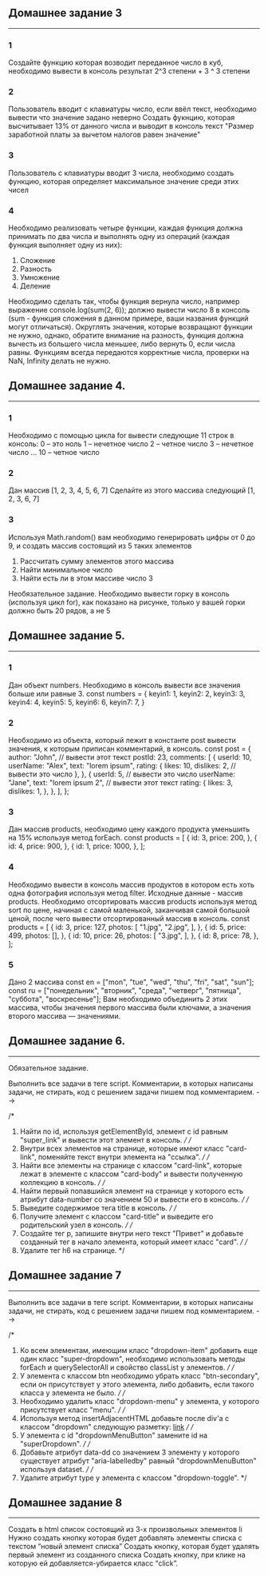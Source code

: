 ## Домашнее задание 3
______________________
### 1
Создайте функцию которая возводит переданное число в куб, необходимо вывести в консоль результат 2^3 степени + 3 ^ 3 степени

### 2
Пользователь вводит с клавиатуры число, если ввёл текст, необходимо вывести что значение задано неверно
Создать фукнцию, которая высчитывает 13% от данного числа и выводит в консоль текст "Размер заработной платы за вычетом налогов равен значение"

### 3
Пользователь с клавиатуры вводит 3 числа, необходимо создать функцию, которая определяет максимальное значение среди этих чисел

### 4
Необходимо реализовать четыре функции, каждая функция должна принимать по два
числа и выполнять одну из операций (каждая функция выполняет одну из них):
1. Сложение
2. Разность
3. Умножение
4. Деление

Необходимо сделать так, чтобы функция вернула число, например выражение
console.log(sum(2, 6)); должно вывести число 8 в консоль (sum - функция
сложения в данном примере, ваши названия функций могут отличаться).
Округлять значения, которые возвращают функции не нужно, однако, обратите
внимание на разность, функция должна вычесть из большего числа меньшее, либо
вернуть 0, если числа равны.
Функциям всегда передаются корректные числа, проверки на NaN, Infinity делать
не нужно.

## Домашнее задание 4.
______________________
### 1
Необходимо с помощью цикла for вывести следующие 11 строк в консоль:
0 – это ноль
1 – нечетное число
2 – четное число
3 – нечетное число
…
10 – четное число

### 2
Дан массив [1, 2, 3, 4, 5, 6, 7]
Сделайте из этого массива следующий [1, 2, 3, 6, 7]
### 3
Используя Math.random() вам необходимо генерировать цифры от 0 до 9, и создать массив состоящий из 5 таких элементов
1. Рассчитать сумму элементов этого массива
2. Найти минимальное число
3. Найти есть ли в этом массиве число 3

Необязательное задание.
Необходимо вывести горку в консоль (используя цикл for), как показано на
рисунке, только у вашей горки должно быть 20 рядов, а не 5

## Домашнее задание 5.
______________________
### 1
Дан объект numbers. Необходимо в консоль вывести все значения больше или равные 3.
const numbers = {
keyin1: 1,
keyin2: 2,
keyin3: 3,
keyin4: 4,
keyin5: 5,
keyin6: 6,
keyin7: 7,
}

### 2
Необходимо из объекта, который лежит в константе post вывести значения, к
которым приписан комментарий, в консоль.
  const post = {
    author: "John", // вывести этот текст
    postId: 23,
    comments: [
      {
        userId: 10,
        userName: "Alex",
        text: "lorem ipsum",
        rating: {
          likes: 10,
          dislikes: 2, // вывести это число
        },
      },
      {
        userId: 5, // вывести это число
        userName: "Jane",
        text: "lorem ipsum 2", // вывести этот текст
        rating: {
          likes: 3,
          dislikes: 1,
        },
      },
    ],
  };
### 3
Дан массив products, необходимо цену каждого продукта уменьшить на 15% используя
метод forEach.
  const products = [
    {
      id: 3,
      price: 200,
    },
    {
      id: 4,
      price: 900,
    },
    {
      id: 1,
      price: 1000,
    },
  ];
### 4
Необходимо вывести в консоль массив продуктов в котором есть хоть одна фотография используя метод filter. Исходные данные - массив products.
Необходимо отсортировать массив products используя метод sort по цене, начиная с самой маленькой, заканчивая самой большой ценой, после чего вывести отсортированный массив в консоль.
const products = [
    {
      id: 3,
      price: 127,
      photos: [
        "1.jpg",
        "2.jpg",
      ],
    },
    {
      id: 5,
      price: 499,
      photos: [],
    },
    {
      id: 10,
      price: 26,
      photos: [
        "3.jpg",
      ],
    },
    {
      id: 8,
      price: 78,
    },
  ];
### 5
Дано 2 массива
const en = ["mon", "tue", "wed", "thu", "fri", "sat", "sun"];
const ru = ["понедельник", "вторник", "среда", "четверг", "пятница", "суббота", "воскресенье"];
Вам необходимо объединить 2 этих массива, чтобы значения первого массива были ключами, а значения второго массива — значениями.

## Домашнее задание 6.
_______________________

Обязательное задание.

Выполнить все задачи в теге script. Комментарии, в которых написаны задачи, не стирать, код с решением задачи пишем под комментарием.
-->

/*
1. Найти по id, используя getElementById, элемент с id равным "super_link" и
вывести этот элемент в консоль.
*/
/*
1. Внутри всех элементов на странице, которые имеют класс "card-link",
поменяйте текст внутри элемента на "ссылка".
*/
/*
1. Найти все элементы на странице с классом "card-link", которые лежат в
элементе с классом "card-body" и вывести полученную коллекцию в консоль.
*/
/*
1. Найти первый попавшийся элемент на странице у которого есть атрибут
data-number со значением 50 и вывести его в консоль.
*/
/*
1. Выведите содержимое тега title в консоль.
*/
/*
1. Получите элемент с классом "card-title" и выведите его родительский узел
в консоль.
*/
/*
1. Создайте тег p, запишите внутри него текст "Привет" и добавьте созданный
тег в начало элемента, который имеет класс "card".
*/
/*
1. Удалите тег h6 на странице.
*/

## Домашнее задание 7
_____________________

Выполнить все задачи в теге script. Комментарии, в которых написаны задачи, не
стирать, код с решением задачи пишем под комментарием.
-->

/*
1. Ко всем элементам, имеющим класс "dropdown-item" добавить еще один класс
"super-dropdown", необходимо использовать методы forEach и querySelectorAll и
свойство classList у элементов.
*/
/*
2. У элемента с классом btn необходимо убрать класс "btn-secondary", если он
присутствует у этого элемента, либо добавить, если такого класса у элемента
не было.
*/
/*
3. Необходимо удалить класс "dropdown-menu" у элемента, у которого
присутствует класс "menu".
*/
/*
4. Используя метод insertAdjacentHTML добавьте после div'a с классом
"dropdown" следующую разметку:
  <a href="#">link</a>
*/
/*
5. У элемента с id "dropdownMenuButton" замените id на "superDropdown".
*/
/*
6. Добавьте атрибут data-dd со значением 3 элементу у которого существует
атрибут "aria-labelledby" равный "dropdownMenuButton" используя dataset.
*/
/*
7. Удалите атрибут type у элемента с классом "dropdown-toggle".
*/

## Домашнее задание 8
______________________
Создать в html список состоящий из 3-х произвольных элементов li
Нужно создать кнопку которая будет добавлять элементы списка с текстом “новый элемент списка”
Создать кнопку, которая будет удалять первый элемент из созданного списка
Создать кнопку, при клике на которую ей добавляется-убирается класс “click”.
